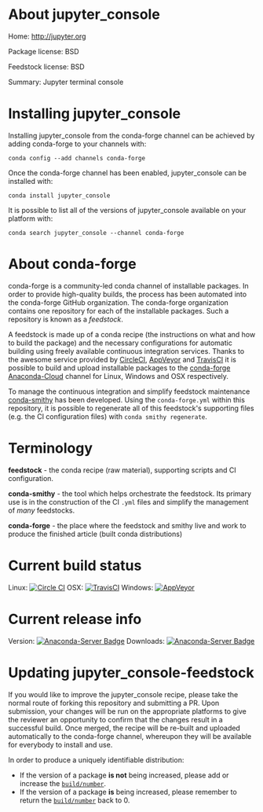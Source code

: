 About jupyter_console
=====================

Home: http://jupyter.org

Package license: BSD

Feedstock license: BSD

Summary: Jupyter terminal console



Installing jupyter_console
==========================

Installing jupyter_console from the conda-forge channel can be achieved by adding conda-forge to your channels with:

```
conda config --add channels conda-forge
```

Once the conda-forge channel has been enabled, jupyter_console can be installed with:

```
conda install jupyter_console
```

It is possible to list all of the versions of jupyter_console available on your platform with:

```
conda search jupyter_console --channel conda-forge
```


About conda-forge
=================

conda-forge is a community-led conda channel of installable packages.
In order to provide high-quality builds, the process has been automated into the
conda-forge GitHub organization. The conda-forge organization contains one repository 
for each of the installable packages. Such a repository is known as a *feedstock*.

A feedstock is made up of a conda recipe (the instructions on what and how to build
the package) and the necessary configurations for automatic building using freely
available continuous integration services. Thanks to the awesome service provided by
[CircleCI](https://circleci.com/), [AppVeyor](http://www.appveyor.com/)
and [TravisCI](https://travis-ci.org/) it is possible to build and upload installable
packages to the [conda-forge](https://anaconda.org/conda-forge)
[Anaconda-Cloud](http://docs.anaconda.org/) channel for Linux, Windows and OSX respectively.

To manage the continuous integration and simplify feedstock maintenance
[conda-smithy](http://github.com/conda-forge/conda-smithy) has been developed.
Using the ``conda-forge.yml`` within this repository, it is possible to regenerate all of
this feedstock's supporting files (e.g. the CI configuration files) with ``conda smithy regenerate``.


Terminology
===========

**feedstock** - the conda recipe (raw material), supporting scripts and CI configuration.

**conda-smithy** - the tool which helps orchestrate the feedstock.
                   Its primary use is in the construction of the CI ``.yml`` files
                   and simplify the management of *many* feedstocks.

**conda-forge** - the place where the feedstock and smithy live and work to
                  produce the finished article (built conda distributions)

Current build status
====================
Linux: [![Circle CI](https://circleci.com/gh/conda-forge/jupyter_console-feedstock.svg?style=svg)](https://circleci.com/gh/conda-forge/jupyter_console-feedstock)
OSX: [![TravisCI](https://travis-ci.org/conda-forge/jupyter_console-feedstock.svg?branch=master)](https://travis-ci.org/conda-forge/jupyter_console-feedstock) 
Windows: [![AppVeyor](https://ci.appveyor.com/api/projects/status/github/conda-forge/jupyter_console-feedstock?svg=True)](https://ci.appveyor.com/project/conda-forge/jupyter_console-feedstock/branch/master)

Current release info
====================
Version: [![Anaconda-Server Badge](https://anaconda.org/conda-forge/jupyter_console/badges/version.svg)](https://anaconda.org/conda-forge/jupyter_console)
Downloads: [![Anaconda-Server Badge](https://anaconda.org/conda-forge/jupyter_console/badges/downloads.svg)](https://anaconda.org/conda-forge/jupyter_console)


Updating jupyter_console-feedstock
==================================

If you would like to improve the jupyter_console recipe, please take the normal
route of forking this repository and submitting a PR. Upon submission, your changes will
be run on the appropriate platforms to give the reviewer an opportunity to confirm that the
changes result in a successful build. Once merged, the recipe will be re-built and uploaded
automatically to the conda-forge channel, whereupon they will be available for everybody to
install and use.

In order to produce a uniquely identifiable distribution:
 * If the version of a package **is not** being increased, please add or increase
   the [``build/number``](http://conda.pydata.org/docs/building/meta-yaml.html#build-number-and-string). 
 * If the version of a package **is** being increased, please remember to return
   the [``build/number``](http://conda.pydata.org/docs/building/meta-yaml.html#build-number-and-string)
   back to 0.
